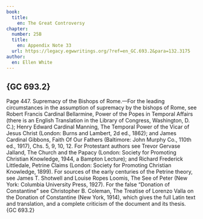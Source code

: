 ```yaml
---
book:
  title:
    en: The Great Controversy
chapter:
  number: 25B
  title:
    en: Appendix Note 33
  url: https://legacy.egwwritings.org/?ref=en_GC.693.2&para=132.3175
author:
  en: Ellen White
---
```


## {GC 693.2}

Page 447. Supremacy of the Bishops of Rome.—For the leading circumstances in the assumption of supremacy by the bishops of Rome, see Robert Francis Cardinal Bellarmine, Power of the Popes in Temporal Affairs (there is an English Translation in the Library of Congress, Washington, D. C.); Henry Edward Cardinal Manning, The Temporal Power of the Vicar of Jesus Christ (London: Burns and Lambert, 2d ed., 1862); and James Cardinal Gibbons, Faith Of Our Fathers (Baltimore: John Murphy Co., 110th ed., 1917), Chs. 5, 9, 10, 12. For Protestant authors see Trevor Gervase Jalland, The Church and the Papacy (London: Society for Promoting Christian Knowledge, 1944, a Bampton Lecture); and Richard Frederick Littledale, Petrine Claims (London: Society for Promoting Christian Knowledge, 1899). For sources of the early centuries of the Petrine theory, see James T. Shotwell and Louise Ropes Loomis, The See of Peter (New York: Columbia University Press, 1927). For the false “Donation of Constantine” see Christopher B. Coleman, The Treatise of Lorenzo Valla on the Donation of Constantine (New York, 1914), which gives the full Latin text and translation, and a complete criticism of the document and its thesis. {GC 693.2}
